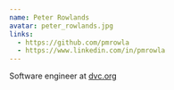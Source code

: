 ```yaml
---
name: Peter Rowlands
avatar: peter_rowlands.jpg
links:
  - https://github.com/pmrowla
  - https://www.linkedin.com/in/pmrowla
---
```


Software engineer at [dvc.org](https://dvc.org/)
